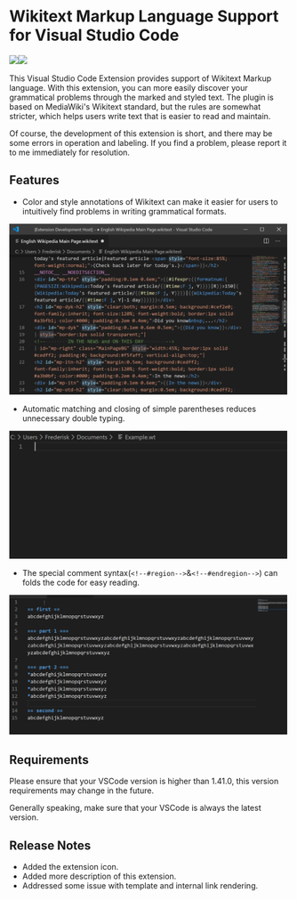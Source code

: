 # Wikitext Markup Language Support for Visual Studio Code
[![](https://img.shields.io/badge/license-MIT-blue)](https://raw.githubusercontent.com/Frederisk/Wikitext-VSCode-Extension/master/LICENSE.txt)[![](https://img.shields.io/badge/twitter-%40rwfholme-blue)](https://twitter.com/rwfholme)
<br/>
<!--img src="./.asset/Wikitext-icon.png" width="200" align="right"/-->

This Visual Studio Code Extension provides support of Wikitext Markup language. With this extension, you can more easily discover your grammatical problems through the marked and styled text. The plugin is based on MediaWiki's Wikitext standard, but the rules are somewhat stricter, which helps users write text that is easier to read and maintain.

Of course, the development of this extension is short, and there may be some errors in operation and labeling. If you find a problem, please report it to me immediately for resolution.

## Features
- Color and style annotations of Wikitext can make it easier for users to intuitively find problems in writing grammatical formats. <br/>
<img src="./.asset/Code-mainPage.png" width="500"/>

- Automatic matching and closing of simple parentheses reduces unnecessary double typing. <br/>
<img src="./.asset/Code-video.gif" width="500"/>

- The special comment syntax\(`<!--#region-->`&`<!--#endregion-->`\) can folds the code for easy reading. <br/>
<img src="./.asset/Code-region.gif" width="500"/>

## Requirements
Please ensure that your VSCode version is higher than 1.41.0, this version requirements may change in the future.

Generally speaking, make sure that your VSCode is always the latest version.

## Release Notes
- Added the extension icon.
- Added more description of this extension.
- Addressed some issue with template and internal link rendering.

<!-- ## Extension Settings
Include if your extension adds any VS Code settings through the `contributes.configuration` extension point.
For example:
This extension contributes the following settings:
* `myExtension.enable`: enable/disable this extension
* `myExtension.thing`: set to `blah` to do something -->
<!-- ## Known Issues
Calling out known issues can help limit users opening duplicate issues against your extension. -->